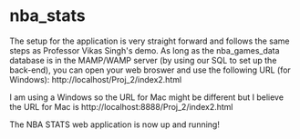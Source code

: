 # nba_stats

The setup for the application is very straight forward and follows the same steps as Professor Vikas Singh's demo. As long as the nba_games_data database is in the MAMP/WAMP server (by using our SQL to set up the back-end), you can open your web broswer and use the following URL (for Windows): http://localhost/Proj_2/index2.html

I am using a Windows so the URL for Mac might be different but I believe the URL for Mac is http://localhost:8888/Proj_2/index2.html

The NBA STATS web application is now up and running!
